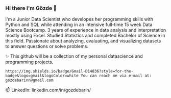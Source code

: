 
### Hi there I'm Gözde 👋

I'm a Junior Data Scientist who developes her programming skills with Python and SQL while attending in an intensive full-time 15 week Data Science Bootcamp.
3 years of experience in data analysis and interpretation mostly using Excel.
Studied Statistics and completed Bachelor of Science in this field.
Passionate about analyzing, evaluating, and visualizing datasets to answer questions or solve problems.

✨ This github will be a collection of my personal datascience and programming projects.

	https://img.shields.io/badge/Gmail-D14836?style=for-the-badge&logo=gmail&logoColor=white You can reach me via e-mail at: gozdebarinn@gmail.com

📫 LinkedIn: linkedin.com/in/gozdebarin/
